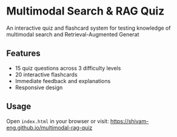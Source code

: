 # Multimodal Search & RAG Quiz
An interactive quiz and flashcard system for testing knowledge of multimodal search and Retrieval-Augmented Generat

## Features
- 15 quiz questions across 3 difficulty levels
- 20 interactive flashcards
- Immediate feedback and explanations
- Responsive design
## Usage
Open `index.html` in your browser or visit: https://shivam-eng.github.io/multimodal-rag-quiz
